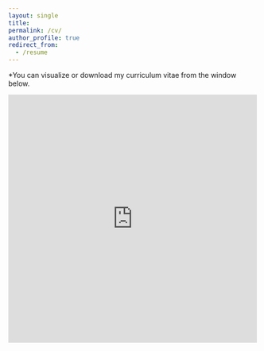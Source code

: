 ```yaml
---
layout: single
title: 
permalink: /cv/
author_profile: true
redirect_from:
  - /resume
---
```

*You can visualize or download my curriculum vitae from the window below.

<embed src="https://KensleyBlaise.github.io/assets/files/CV of Kensley Blaise.pdf" width="500" height="500" type='application/pdf'>




